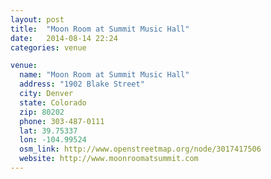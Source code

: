 ```yaml
---
layout: post
title:  "Moon Room at Summit Music Hall"
date:   2014-08-14 22:24
categories: venue

venue:
  name: "Moon Room at Summit Music Hall"
  address: "1902 Blake Street"
  city: Denver
  state: Colorado
  zip: 80202
  phone: 303-487-0111
  lat: 39.75337
  lon: -104.99524
  osm_link: http://www.openstreetmap.org/node/3017417506
  website: http://www.moonroomatsummit.com
---
```

